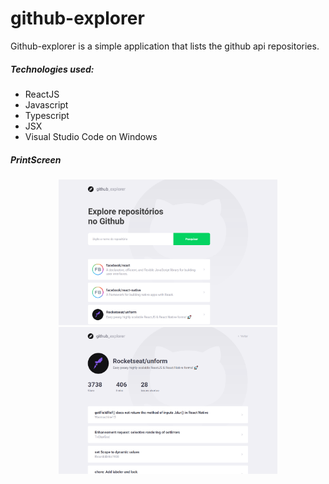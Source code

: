 # github-explorer

Github-explorer is a simple application that lists the github api repositories.

##### Technologies used:

- ReactJS
- Javascript
- Typescript
- JSX
- Visual Studio Code on Windows

##### PrintScreen

<p align="center">
  <img src="app_github.png" width="350" title="app_github">
  <img src="app_github2.png" width="350" title="app_github2">
</p>
